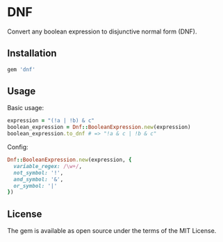 # DNF

Convert any boolean expression to disjunctive normal form (DNF).

## Installation

```ruby
gem 'dnf'
```

## Usage

Basic usage:

```ruby
expression = "(!a | !b) & c"
boolean_expression = Dnf::BooleanExpression.new(expression)
boolean_expression.to_dnf # => "!a & c | !b & c"
```

Config:

```ruby
Dnf::BooleanExpression.new(expression, {
  variable_regex: /\w+/,
  not_symbol: '!',
  and_symbol: '&',
  or_symbol: '|'
})
```

## License

The gem is available as open source under the terms of the MIT License.
